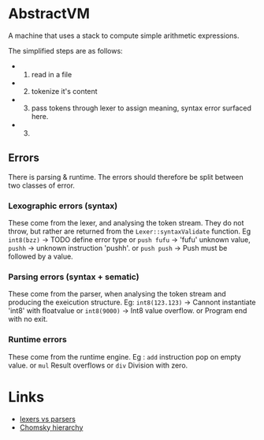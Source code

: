 # AbstractVM

A machine that uses a stack to compute simple arithmetic expressions.

The simplified steps are as follows: 

- 1. read in a file
- 2. tokenize it's content
- 3. pass tokens through lexer to assign meaning, syntax error surfaced here.
- 3. 

## Errors

There is parsing & runtime. The errors should therefore be split between two classes of error.

### Lexographic errors (syntax)

These come from the lexer, and analysing the token stream. They do not throw, but rather are returned from the `Lexer::syntaxValidate` function. Eg `int8(bzz)` -> TODO define error type or `push fufu` -> 'fufu' unknown value, `pushh` -> unknown instruction 'pushh'. or `push push` -> Push must be followed by a value.

### Parsing errors (syntax + sematic)

These come from the parser, when analysing the token stream and producing the exeicution structure. Eg: `int8(123.123)` -> Cannont instantiate 'int8' with floatvalue or `int8(9000)` -> Int8 value overflow. or Program end with no exit. 

### Runtime errors

These come from the runtime engine. Eg : `add` instruction pop on empty value. or `mul` Result overflows or `div` Division with zero.


# Links

- [lexers vs parsers](https://stackoverflow.com/questions/2842809/lexers-vs-parsers)
- [Chomsky hierarchy](https://en.wikipedia.org/wiki/Chomsky_hierarchy)

